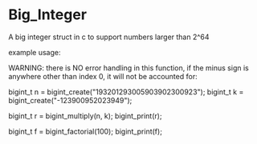 # Big_Integer
A big integer struct in c to support numbers larger than 2^64









example usage:

WARNING: there is NO error handling in this function, if the minus sign is anywhere other than index 0, it will not be accounted for:



bigint_t n = bigint_create("193201293005903902300923");
bigint_t k = bigint_create("-123900952023949");

bigint_t r = bigint_multiply(n, k);
bigint_print(r);

bigint_t f = bigint_factorial(100);
bigint_print(f);
